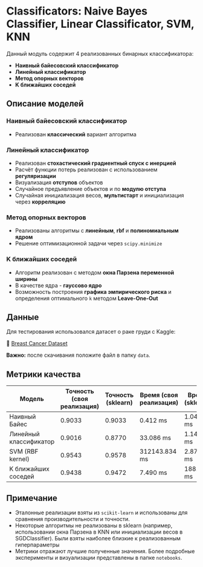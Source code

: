 # Classificators: Naive Bayes Classifier, Linear Classificator, SVM, KNN

Данный модуль содержит 4 реализованных бинарных классификатора:

- **Наивный байесовский классификатор**
- **Линейный классификатор**
- **Метод опорных векторов**
- **K ближайших соседей**

## Описание моделей

### Наивный байесовский классификатор

- Реализован **классический** вариант алгоритма

### Линейный классификатор

- Реализован **стохастический градиентный спуск с инерцией**
- Расчёт функции потерь реализован с использованием **регуляризации**
- Визуализация **отступов** объектов
- Случайное предъявление объектов и по **модулю отступа**
- Случайная инициализация весов, **мультистарт** и инициализация через **корреляцию**

### Метод опорных векторов

- Реализованы алгоритмы с **линейным**, **rbf** и **полиномиальным ядром**
- Решение оптимизационной задачи через `scipy.minimize`

### K ближайших соседей

- Алгоритм реализован с методом **окна Парзена переменной ширины**
- В качестве ядра - **гауссово ядро**
- Возможность построения **графика эмпирического риска** и определения оптимального `k` методом **Leave-One-Out**

## Данные

Для тестирования использовался датасет о раке груди с Kaggle:

🔗 [Breast Cancer Dataset](https://www.kaggle.com/datasets/yasserh/breast-cancer-dataset)

**Важно:** после скачивания положите файл в папку `data`.

## Метрики качества

| Модель               | Точность (своя реализация) | Точность (sklearn) | Время (своя реализация) | Время (sklearn) |
|----------------------|-----------------------------|---------------------|--------------------------|------------------|
| Наивный Байес        | 0.9033                      | 0.9033              | 0.412 ms                 | 1.045 ms         |
| Линейный классификатор | 0.9016                      | 0.8770              | 33.086 ms                | 1.142 ms         |
| SVM (RBF kernel)     | 0.9543                      | 0.9578              | 312143.834 ms            | 2.875 ms         |
| K ближайших соседей  | 0.9438                      | 0.9472              | 7.490 ms                 | 188.659 ms       |

## Примечание

- Эталонные реализации взяты из `scikit-learn` и использованы для сравнения производительности и точности.
- Некоторые алгоритмы не реализованы в sklearn (например, использовании окна Парзена в KNN или инициализации весов в SGDClassifier). Были взяты наиболее близкие к реализованным гиперпараметры
- Метрики отражают лучшие полученные значения. Более подробные эксперименты и визуализации представлены в папке `notebooks`.
